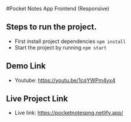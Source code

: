 #Pocket Notes App Frontend (Responsive)

## Steps to run the project.
- First install project dependencies
  ```npm install```
- Start the project by running
  ```npm start```

## Demo Link
- Youtube: https://youtu.be/1cqYWPm4yx4

## Live Project Link
- Live link: https://pocketnotespng.netlify.app/
